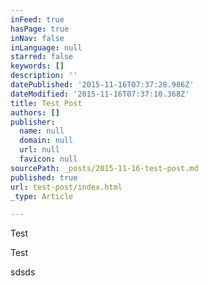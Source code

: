 ```yaml
---
inFeed: true
hasPage: true
inNav: false
inLanguage: null
starred: false
keywords: []
description: ''
datePublished: '2015-11-16T07:37:28.986Z'
dateModified: '2015-11-16T07:37:10.368Z'
title: Test Post
authors: []
publisher:
  name: null
  domain: null
  url: null
  favicon: null
sourcePath: _posts/2015-11-16-test-post.md
published: true
url: test-post/index.html
_type: Article

---
```

Test

Test

sdsds